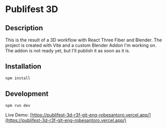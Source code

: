 # Publifest 3D

## Description

This is the result of a 3D workflow with React Three Fiber and Blender. The project is created with Vite and a custom Blender Addon I'm working on. The addon is not ready yet, but I'll publish it as soon as it is.

## Installation

```bash
npm install
```

## Development

```bash
npm run dev
```

Live Demo:
[https://publifest-3d-r3f-git-eng-robesantoro.vercel.app/](https://publifest-3d-r3f-git-eng-robesantoro.vercel.app/)